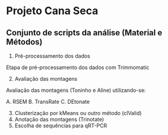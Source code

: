 # Projeto Cana Seca
## Conjunto de scripts da análise (Material e Métodos)

1. Pré-processamento dos dados

Etapa de pré-processamento dos dados com Trimmomatic

2. Avaliação das montagens

Avaliação das montagens (Toninho e Aline) utilizando-se:

A. RSEM
B. TransRate
C. DEtonate

3. Clusterização por kMeans ou outro método (clValid)
4. Anotação das montagens (Trinotate)
5. Escolha de sequências para qRT-PCR

